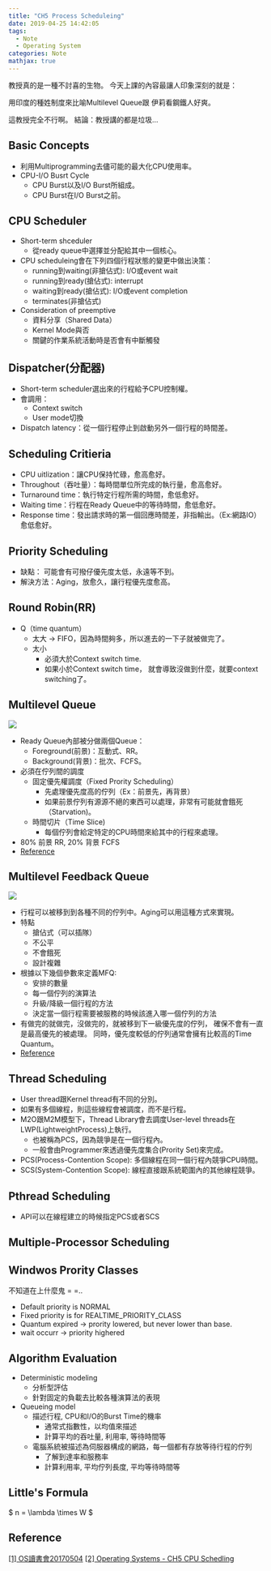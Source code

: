 ```yaml
---
title: "CH5 Process Scheduleing"
date: 2019-04-25 14:42:05
tags:
  - Note
  - Operating System
categories: Note
mathjax: true
---
```


教授真的是一種不討喜的生物。
今天上課的內容最讓人印象深刻的就是：
<!-- More --> 
用印度的種姓制度來比喻Multilevel Queue跟
伊莉看鋼鐵人好爽。

這教授完全不行啊。
結論：教授講的都是垃圾...

## Basic Concepts
- 利用Multiprogramming去儘可能的最大化CPU使用率。
- CPU-I/O Busrt Cycle
    - CPU Burst以及I/O Burst所組成。
    - CPU Burst在I/O Burst之前。

## CPU Scheduler
- Short-term shceduler
    - 從ready queue中選擇並分配給其中一個核心。
- CPU scheduleing會在下列四個行程狀態的變更中做出決策：
    - running到waiting(非搶佔式): I/O或event wait
    - running到ready(搶佔式): interrupt
    - waiting到ready(搶佔式): I/O或event completion
    - terminates(非搶佔式)
- Consideration of preemptive
    - 資料分享（Shared Data）
    - Kernel Mode與否
    - 關鍵的作業系統活動時是否會有中斷觸發

## Dispatcher(分配器)
- Short-term scheduler選出來的行程給予CPU控制權。
- 會調用：
    - Context switch
    - User mode切換
- Dispatch latency：從一個行程停止到啟動另外一個行程的時間差。

## Scheduling Critieria
- CPU uitlization：讓CPU保持忙碌，愈高愈好。
- Throughout（吞吐量）：每時間單位所完成的執行量，愈高愈好。
- Turnaround time：執行特定行程所需的時間，愈低愈好。
- Waiting time：行程在Ready Queue中的等待時間，愈低愈好。
- Response time：發出請求時的第一個回應時間差，非指輸出。（Ex:網路IO）愈低愈好。

## Priority Scheduling
- 缺點： 可能會有可撥仔優先度太低，永遠等不到。
- 解決方法：Aging，放愈久，讓行程優先度愈高。

## Round Robin(RR)
- Q（time quantum）
    - 太大 -> FIFO，因為時間夠多，所以進去的一下子就被做完了。
    - 太小
        - 必須大於Context switch time.
        - 如果小於Context switch time，
          就會導致沒做到什麼，就要context switching了。

## Multilevel Queue
![](https://contribute.geeksforgeeks.org/wp-content/uploads/multilevel-queue-schedueling-1-300x217.png)
- Ready Queue內部被分做兩個Queue：
    - Foreground(前景)：互動式、RR。
    - Background(背景)：批次、FCFS。
- 必須在佇列間的調度
    - 固定優先權調度（Fixed Prority Scheduling）
        - 先處理優先度高的佇列（Ex：前景先，再背景）
        - 如果前景佇列有源源不絕的東西可以處理，非常有可能就會餓死（Starvation)。
    - 時間切片（Time Slice)
        - 每個佇列會給定特定的CPU時間來給其中的行程來處理。
- 80% 前景 RR, 20% 背景 FCFS
- [Reference](https://www.geeksforgeeks.org/operating-system-multilevel-queue-scheduling/)

## Multilevel Feedback Queue
![](https://contribute.geeksforgeeks.org/wp-content/uploads/Multilevel-Feedback-Queue-Scheduling-300x269.png)
- 行程可以被移到到各種不同的佇列中。Aging可以用這種方式來實現。
- 特點
    - 搶佔式（可以插隊）
    - 不公平
    - 不會餓死
    - 設計複雜
- 根據以下幾個參數來定義MFQ:
    - 安排的數量
    - 每一個佇列的演算法
    - 升級/降級一個行程的方法
    - 決定當一個行程需要被服務的時候該進入哪一個佇列的方法
- 有做完的就做完，沒做完的，就被移到下一級優先度的佇列，
  確保不會有一直是最高優先的被處理。
  同時，優先度較低的佇列通常會擁有比較高的Time Quantum。
- [Reference](https://www.geeksforgeeks.org/multilevel-feedback-queue-scheduling/)

## Thread Scheduling
- User thread跟Kernel thread有不同的分別。
- 如果有多個線程，則這些線程會被調度，而不是行程。
- M2O跟M2M模型下，Thread Library會去調度User-level threads在LWP(LightweightProcess)上執行。
    - 也被稱為PCS，因為競爭是在一個行程內。
    - 一般會由Programmer來透過優先度集合(Prority Set)來完成。
- PCS(Process-Contention Scope): 多個線程在同一個行程內競爭CPU時間。
- SCS(System-Contention Scope): 線程直接跟系統範圍內的其他線程競爭。
    
## Pthread Scheduling
- API可以在線程建立的時候指定PCS或者SCS

## Multiple-Processor Scheduling

## Windwos Prority Classes
不知道在上什麼鬼 = =..
- Default priority is NORMAL
- Fixed priority is for REALTIME_PRIORITY_CLASS
- Quantum expired -> prority lowered, but never lower than base.
- wait occurr -> priority highered

## Algorithm Evaluation
- Deterministic modeling
    - 分析型評估
    - 針對固定的負載去比較各種演算法的表現
- Queueing model
    - 描述行程, CPU和I/O的Burst Time的機率
        - 通常式指數性，以均值來描述
        - 計算平均的吞吐量, 利用率, 等待時間等
    - 電腦系統被描述為伺服器構成的網路，每一個都有存放等待行程的佇列
        - 了解到達率和服務率
        - 計算利用率, 平均佇列長度, 平均等待時間等

## Little's Formula
$
n = \lambda \times W
$

## Reference
[[1] OS讀書會20170504](https://www.slideshare.net/JenWeiCheng/os20170504-75680132)
[[2] Operating Systems - CH5 CPU Schedling](http://yhhsutw.blogspot.com/2015/12/ch5-cpu-schedling.html)